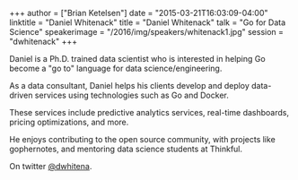 +++
author = ["Brian Ketelsen"]
date = "2015-03-21T16:03:09-04:00"
linktitle = "Daniel Whitenack"
title = "Daniel Whitenack"
talk = "Go for Data Science"
speakerimage = "/2016/img/speakers/whitenack1.jpg"
session = "dwhitenack"
+++

Daniel is a Ph.D. trained data scientist who is interested in helping Go become a "go to" language for data science/engineering.

As a data consultant, Daniel helps his clients develop and deploy data-driven services using technologies such as Go and Docker.

These services include predictive analytics services, real-time dashboards, pricing optimizations, and more.

He enjoys contributing to the open source community, with projects like gophernotes, and mentoring data science students at Thinkful.

On twitter <a href="https://twitter.com/dwhitena">@dwhitena</a>.
